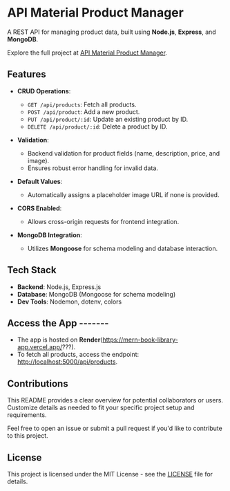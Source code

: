# API Material Product Manager

A REST API for managing product data, built using **Node.js**, **Express**, and **MongoDB**.

Explore the full project at [API Material Product Manager](https://mern-book-library-app.vercel.app/?????).

## Features

- **CRUD Operations**:

  - `GET /api/products`: Fetch all products.
  - `POST /api/product`: Add a new product.
  - `PUT /api/product/:id`: Update an existing product by ID.
  - `DELETE /api/product/:id`: Delete a product by ID.

- **Validation**:

  - Backend validation for product fields (name, description, price, and image).
  - Ensures robust error handling for invalid data.

- **Default Values**:

  - Automatically assigns a placeholder image URL if none is provided.

- **CORS Enabled**:

  - Allows cross-origin requests for frontend integration.

- **MongoDB Integration**:
  - Utilizes **Mongoose** for schema modeling and database interaction.

## Tech Stack

- **Backend**: Node.js, Express.js
- **Database**: MongoDB (Mongoose for schema modeling)
- **Dev Tools**: Nodemon, dotenv, colors

## Access the App -------

- The app is hosted on **Render**(https://mern-book-library-app.vercel.app/???).
- To fetch all products, access the endpoint: [http://localhost:5000/api/products](http://localhost:5000/api/products).

## Contributions

This README provides a clear overview for potential collaborators or users. Customize details as needed to fit your specific project setup and requirements.

Feel free to open an issue or submit a pull request if you'd like to contribute to this project.

## License

This project is licensed under the MIT License - see the [LICENSE](./LICENCE) file for details.
